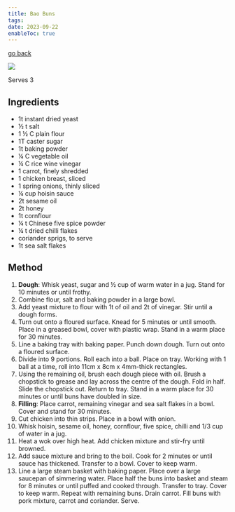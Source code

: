 ```yaml
---
title: Bao Buns
tags: 
date: 2023-09-22
enableToc: true
---
```


[go back](Recipes.md)

![](images/Pasted%20image%2020230922103046.png)

Serves 3

## Ingredients
- 1t instant dried yeast
- ½ t salt
- 1 ½ C plain flour
- 1T caster sugar
- 1t baking powder
- ¼ C vegetable oil
- ¼ C rice wine vinegar
- 1 carrot, finely shredded
- 1 chicken breast, sliced  
- 1 spring onions, thinly sliced   
- ¼ cup hoisin sauce   
- 2t sesame oil   
- 2t honey   
- 1t cornflour   
- ¼ t Chinese five spice powder   
- ¼ t dried chilli flakes   
- coriander sprigs, to serve   
- 1t sea salt flakes

## **Method**

1. **Dough**: Whisk yeast, sugar and ½ cup of warm water in a jug. Stand for 10 minutes or until frothy.
2. Combine flour, salt and baking powder in a large bowl.
3. Add yeast mixture to flour with 1t of oil and 2t of vinegar. Stir until a dough forms.
4. Turn out onto a floured surface. Knead for 5 minutes or until smooth. Place in a greased bowl, cover with plastic wrap. Stand in a warm place for 30 minutes.
5. Line a baking tray with baking paper. Punch down dough. Turn out onto a floured surface.
6. Divide into 9 portions. Roll each into a ball. Place on tray. Working with 1 ball at a time, roll into 11cm x 8cm x 4mm-thick rectangles.
7. Using the remaining oil, brush each dough piece with oil. Brush a chopstick to grease and lay across the centre of the dough. Fold in half. Slide the chopstick out. Return to tray. Stand in a warm place for 30 minutes or until buns have doubled in size.
8. **Filling**: Place carrot, remaining vinegar and sea salt flakes in a bowl. Cover and stand for 30 minutes.
9. Cut chicken into thin strips. Place in a bowl with onion.
10. Whisk hoisin, sesame oil, honey, cornflour, five spice, chilli and 1/3 cup of water in a jug.
11. Heat a wok over high heat. Add chicken mixture and stir-fry until browned.
12. Add sauce mixture and bring to the boil. Cook for 2 minutes or until sauce has thickened. Transfer to a bowl. Cover to keep warm.
13. Line a large steam basket with baking paper. Place over a large saucepan of simmering water. Place half the buns into basket and steam for 8 minutes or until puffed and cooked through. Transfer to tray. Cover to keep warm. Repeat with remaining buns. Drain carrot. Fill buns with pork mixture, carrot and coriander. Serve.
